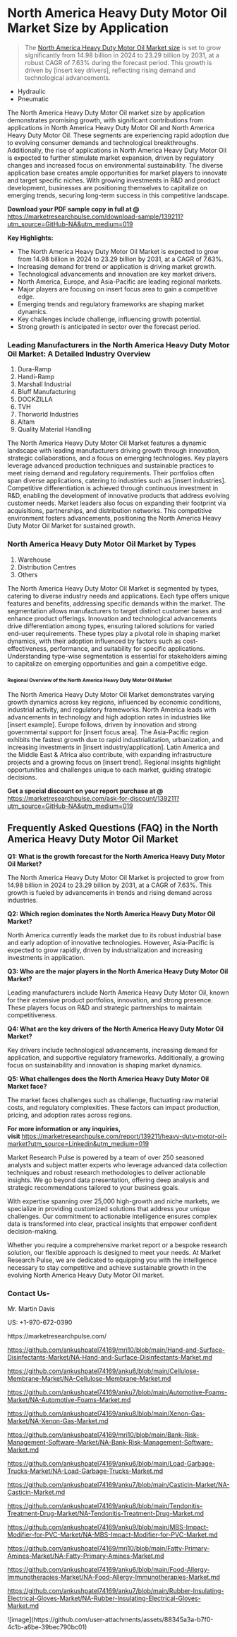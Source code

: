 <h1>North America Heavy Duty Motor Oil Market&nbsp;Size by Application</h1><blockquote><p>The <a href="https://marketresearchpulse.com/download-sample/139211?utm_source=GitHub-NA&amp;utm_medium=019">North America Heavy Duty Motor Oil Market size</a> is set to grow significantly from 14.98 billion in 2024 to 23.29 billion by 2031, at a robust CAGR of 7.63% during the forecast period. This growth is driven by [insert key drivers], reflecting rising demand and technological advancements.</p></blockquote><ul><li>Hydraulic<li> Pneumatic</li></ul><p>The North America Heavy Duty Motor Oil market size by application demonstrates promising growth, with significant contributions from applications in North America Heavy Duty Motor Oil and North America Heavy Duty Motor Oil. These segments are experiencing rapid adoption due to evolving consumer demands and technological breakthroughs. Additionally, the rise of applications in North America Heavy Duty Motor Oil is expected to further stimulate market expansion, driven by regulatory changes and increased focus on environmental sustainability. The diverse application base creates ample opportunities for market players to innovate and target specific niches. With growing investments in R&D and product development, businesses are positioning themselves to capitalize on emerging trends, securing long-term success in this competitive landscape.</p><p><strong>Download your PDF sample copy in full at @ </strong><a href="https://marketresearchpulse.com/download-sample/139211?utm_source=GitHub-NA&amp;utm_medium=019">https://marketresearchpulse.com/download-sample/139211?utm_source=GitHub-NA&amp;utm_medium=019</a></p><p><strong>Key Highlights: </strong></p><ul><li>The North America Heavy Duty Motor Oil Market is expected to grow from 14.98 billion in 2024 to 23.29 billion by 2031, at a CAGR of 7.63%.</li><li>Increasing demand for trend or application is driving market growth.</li><li>Technological advancements and innovation are key market drivers.</li><li>North America, Europe, and Asia-Pacific are leading regional markets.</li><li>Major players are focusing on insert focus area to gain a competitive edge.</li><li>Emerging trends and regulatory frameworks are shaping market dynamics.</li><li>Key challenges include challenge, influencing growth potential.</li><li>Strong growth is anticipated in sector over the forecast period.</li></ul><h3>Leading Manufacturers in the North America Heavy Duty Motor Oil Market: A Detailed Industry Overview</h3><ol><li>Dura-Ramp</li><li>Handi-Ramp</li><li>Marshall Industrial</li><li>Bluff Manufacturing</li><li>DOCKZILLA</li><li>TVH</li><li>Thorworld Industries</li><li>Altam</li><li>Quality Material Handling</li></ol><div class="flex max-w-full flex-col flex-grow"><div class="min-h-8 text-message flex w-full flex-col items-end gap-2 whitespace-normal break-words [.text-message+&amp;]:mt-5" dir="auto" data-message-author-role="assistant" data-message-id="fd8432e4-4910-450d-b182-61b7bfb0a01f" data-message-model-slug="gpt-4o"><div class="flex w-full flex-col gap-1 empty:hidden first:pt-[3px]"><div class="markdown prose w-full break-words dark:prose-invert light"><p>The North America Heavy Duty Motor Oil Market features a dynamic landscape with leading manufacturers driving growth through innovation, strategic collaborations, and a focus on emerging technologies. Key players leverage advanced production techniques and sustainable practices to meet rising demand and regulatory requirements. Their portfolios often span diverse applications, catering to industries such as [insert industries]. Competitive differentiation is achieved through continuous investment in R&amp;D, enabling the development of innovative products that address evolving customer needs. Market leaders also focus on expanding their footprint via acquisitions, partnerships, and distribution networks. This competitive environment fosters advancements, positioning the North America Heavy Duty Motor Oil Market for sustained growth.</p></div></div></div></div><h3>North America Heavy Duty Motor Oil Market by Types</h3><ol><li>Warehouse<li> Distribution Centres<li> Others</li></ol><div class="flex max-w-full flex-col flex-grow"><div class="min-h-8 text-message flex w-full flex-col items-end gap-2 whitespace-normal break-words [.text-message+&amp;]:mt-5" dir="auto" data-message-author-role="assistant" data-message-id="084470be-0bb7-4664-bddf-5156b4f41249" data-message-model-slug="gpt-4o-mini"><div class="flex w-full flex-col gap-1 empty:hidden first:pt-[3px]"><div class="markdown prose w-full break-words dark:prose-invert light"><p>The North America Heavy Duty Motor Oil Market is segmented by types, catering to diverse industry needs and applications. Each type offers unique features and benefits, addressing specific demands within the market. The segmentation allows manufacturers to target distinct customer bases and enhance product offerings. Innovation and technological advancements drive differentiation among types, ensuring tailored solutions for varied end-user requirements. These types play a pivotal role in shaping market dynamics, with their adoption influenced by factors such as cost-effectiveness, performance, and suitability for specific applications. Understanding type-wise segmentation is essential for stakeholders aiming to capitalize on emerging opportunities and gain a competitive edge.</p></div></div></div></div><h3><span style="font-size: 11px;">Regional Overview of the North America Heavy Duty Motor Oil Market</span></h3><div class="flex max-w-full flex-col flex-grow"><div class="min-h-8 text-message flex w-full flex-col items-end gap-2 whitespace-normal break-words [.text-message+&amp;]:mt-5" dir="auto" data-message-author-role="assistant" data-message-id="e9038762-ce64-4e30-91c9-9bd413514231" data-message-model-slug="gpt-4o-mini"><div class="flex w-full flex-col gap-1 empty:hidden first:pt-[3px]"><div class="markdown prose w-full break-words dark:prose-invert light"><p>The North America Heavy Duty Motor Oil Market demonstrates varying growth dynamics across key regions, influenced by economic conditions, industrial activity, and regulatory frameworks. North America leads with advancements in technology and high adoption rates in industries like [insert example]. Europe follows, driven by innovation and strong governmental support for [insert focus area]. The Asia-Pacific region exhibits the fastest growth due to rapid industrialization, urbanization, and increasing investments in [insert industry/application]. Latin America and the Middle East &amp; Africa also contribute, with expanding infrastructure projects and a growing focus on [insert trend]. Regional insights highlight opportunities and challenges unique to each market, guiding strategic decisions.</p></div></div></div></div><p><strong>Get a special discount on your report purchase at @ </strong><a href="https://marketresearchpulse.com/ask-for-discount/139211?utm_source=GitHub-NA&amp;utm_medium=019">https://marketresearchpulse.com/ask-for-discount/139211?utm_source=GitHub-NA&amp;utm_medium=019</a></p><h2>Frequently Asked Questions (FAQ) in the North America Heavy Duty Motor Oil Market</h2><p><strong>Q1: What is the growth forecast for the North America Heavy Duty Motor Oil Market?</strong></p><p>The North America Heavy Duty Motor Oil Market is projected to grow from 14.98 billion in 2024 to 23.29 billion by 2031, at a CAGR of 7.63%. This growth is fueled by advancements in trends and rising demand across industries.</p><p><strong>Q2: Which region dominates the North America Heavy Duty Motor Oil Market?</strong></p><p>North America currently leads the market due to its robust industrial base and early adoption of innovative technologies. However, Asia-Pacific is expected to grow rapidly, driven by industrialization and increasing investments in application.</p><p><strong>Q3: Who are the major players in the North America Heavy Duty Motor Oil Market?</strong></p><p>Leading manufacturers include North America Heavy Duty Motor Oil, known for their extensive product portfolios, innovation, and strong presence. These players focus on R&amp;D and strategic partnerships to maintain competitiveness.</p><p><strong>Q4: What are the key drivers of the North America Heavy Duty Motor Oil Market?</strong></p><p>Key drivers include technological advancements, increasing demand for application, and supportive regulatory frameworks. Additionally, a growing focus on sustainability and innovation is shaping market dynamics.</p><p><strong>Q5: What challenges does the North America Heavy Duty Motor Oil Market face?</strong></p><p>The market faces challenges such as challenge, fluctuating raw material costs, and regulatory complexities. These factors can impact production, pricing, and adoption rates across regions.</p><p><strong>For more information or any inquiries, visit&nbsp;</strong><a href="https://marketresearchpulse.com/report/139211/heavy-duty-motor-oil-market?utm_source=Linkedin&utm_medium=019">https://marketresearchpulse.com/report/139211/heavy-duty-motor-oil-market?utm_source=Linkedin&utm_medium=019</a></p><p>Market Research Pulse is powered by a team of over 250 seasoned analysts and subject matter experts who leverage advanced data collection techniques and robust research methodologies to deliver actionable insights. We go beyond data presentation, offering deep analysis and strategic recommendations tailored to your business goals.</p><p>With expertise spanning over 25,000 high-growth and niche markets, we specialize in providing customized solutions that address your unique challenges. Our commitment to actionable intelligence ensures complex data is transformed into clear, practical insights that empower confident decision-making.</p><p>Whether you require a comprehensive market report or a bespoke research solution, our flexible approach is designed to meet your needs. At Market Research Pulse, we are dedicated to equipping you with the intelligence necessary to stay competitive and achieve sustainable growth in the evolving North America Heavy Duty Motor Oil market.</p><h3><strong>Contact Us-</strong></h3><p>Mr. Martin Davis</p><p>US: +1-970-672-0390</p><p>https://marketresearchpulse.com/</p><p><a href="https://github.com/ankushpatel74169/mri10/blob/main/Hand-and-Surface-Disinfectants-Market/NA-Hand-and-Surface-Disinfectants-Market.md">https://github.com/ankushpatel74169/mri10/blob/main/Hand-and-Surface-Disinfectants-Market/NA-Hand-and-Surface-Disinfectants-Market.md</a></p><p><a href="https://github.com/ankushpatel74169/anku6/blob/main/Cellulose-Membrane-Market/NA-Cellulose-Membrane-Market.md">https://github.com/ankushpatel74169/anku6/blob/main/Cellulose-Membrane-Market/NA-Cellulose-Membrane-Market.md</a></p><p><a href="https://github.com/ankushpatel74169/anku7/blob/main/Automotive-Foams-Market/NA-Automotive-Foams-Market.md">https://github.com/ankushpatel74169/anku7/blob/main/Automotive-Foams-Market/NA-Automotive-Foams-Market.md</a></p><p><a href="https://github.com/ankushpatel74169/anku8/blob/main/Xenon-Gas-Market/NA-Xenon-Gas-Market.md">https://github.com/ankushpatel74169/anku8/blob/main/Xenon-Gas-Market/NA-Xenon-Gas-Market.md</a></p><p><a href="https://github.com/ankushpatel74169/mri10/blob/main/Bank-Risk-Management-Software-Market/NA-Bank-Risk-Management-Software-Market.md">https://github.com/ankushpatel74169/mri10/blob/main/Bank-Risk-Management-Software-Market/NA-Bank-Risk-Management-Software-Market.md</a></p><p><a href="https://github.com/ankushpatel74169/anku6/blob/main/Load-Garbage-Trucks-Market/NA-Load-Garbage-Trucks-Market.md">https://github.com/ankushpatel74169/anku6/blob/main/Load-Garbage-Trucks-Market/NA-Load-Garbage-Trucks-Market.md</a></p><p><a href="https://github.com/ankushpatel74169/anku7/blob/main/Casticin-Market/NA-Casticin-Market.md">https://github.com/ankushpatel74169/anku7/blob/main/Casticin-Market/NA-Casticin-Market.md</a></p><p><a href="https://github.com/ankushpatel74169/anku8/blob/main/Tendonitis-Treatment-Drug-Market/NA-Tendonitis-Treatment-Drug-Market.md">https://github.com/ankushpatel74169/anku8/blob/main/Tendonitis-Treatment-Drug-Market/NA-Tendonitis-Treatment-Drug-Market.md</a></p><p><a href="https://github.com/ankushpatel74169/anku9/blob/main/MBS-Impact-Modifier-for-PVC-Market/NA-MBS-Impact-Modifier-for-PVC-Market.md">https://github.com/ankushpatel74169/anku9/blob/main/MBS-Impact-Modifier-for-PVC-Market/NA-MBS-Impact-Modifier-for-PVC-Market.md</a></p><p><a href="https://github.com/ankushpatel74169/mri10/blob/main/Fatty-Primary-Amines-Market/NA-Fatty-Primary-Amines-Market.md">https://github.com/ankushpatel74169/mri10/blob/main/Fatty-Primary-Amines-Market/NA-Fatty-Primary-Amines-Market.md</a></p><p><a href="https://github.com/ankushpatel74169/anku6/blob/main/Food-Allergy-Immunotherapies-Market/NA-Food-Allergy-Immunotherapies-Market.md">https://github.com/ankushpatel74169/anku6/blob/main/Food-Allergy-Immunotherapies-Market/NA-Food-Allergy-Immunotherapies-Market.md</a></p><p><a href="https://github.com/ankushpatel74169/anku7/blob/main/Rubber-Insulating-Electrical-Gloves-Market/NA-Rubber-Insulating-Electrical-Gloves-Market.md">https://github.com/ankushpatel74169/anku7/blob/main/Rubber-Insulating-Electrical-Gloves-Market/NA-Rubber-Insulating-Electrical-Gloves-Market.md</a></p>
![image](https://github.com/user-attachments/assets/88345a3a-b7f0-4c1b-a6be-39bec790bc01)
